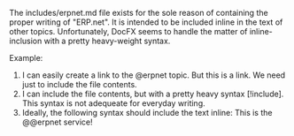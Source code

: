 The includes/erpnet.md file exists for the sole reason of containing the proper writing of "ERP.net".
It is intended to be included inline in the text of other topics.
Unfortunately, DocFX seems to handle the matter of inline-inclusion with a pretty heavy-weight syntax.

Example:
1. I can easily create a link to the @erpnet topic. But this is a link. We need just to include the file contents.
2. I can include the file contents, but with a pretty heavy syntax [!include[](~/includes/erpnet.md)]. This syntax is not adequeate for everyday writing.
3. Ideally, the following syntax should include the text inline:
This is the @@erpnet service!
